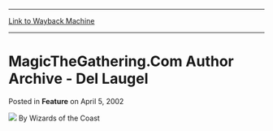 
---
[Link to Wayback Machine](https://web.archive.org/web/20211025012417/https://magic.wizards.com/en/articles/archive/feature/magicthegatheringcom-author-archive-del-laugel-2002-04-05)

[_metadata_:wayback_url]:- "https://magic.wizards.com/en/articles/archive/feature/magicthegatheringcom-author-archive-del-laugel-2002-04-05"
[_metadata_:wayback_raw_url]:- "https://web.archive.org/web/20211025012417id_/https://magic.wizards.com/en/articles/archive/feature/magicthegatheringcom-author-archive-del-laugel-2002-04-05"
[_metadata_:wayback_capture_timestamp]:- "2021-10-25 01:24:17+00:00"
[_metadata_:publish_date]:- "2002-04-05"
[_metadata_:generator]:- "Drupal 7 (http://drupal.org)"
---


MagicTheGathering.Com Author Archive - Del Laugel
=================================================



 Posted in **Feature**
 on April 5, 2002 






![](https://media.magic.wizards.com/styles/auth_small/public/images/person/wizards_author.jpg)
By Wizards of the Coast

















